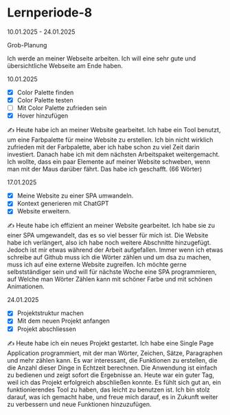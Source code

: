 # Lernperiode-8
10.01.2025 - 24.01.2025

Grob-Planung

Ich werde an meiner Webseite arbeiten. Ich will eine sehr gute und übersichtliche Webseite am Ende haben.

10.01.2025

- [x] Color Palette finden
- [x] Color Palette testen
- [ ] Mit Color Palette zufrieden sein
- [x] Hover hinzufügen

✍️ Heute habe ich an meiner Website gearbeitet. Ich habe ein Tool benutzt, um eine Farbpalette für meine Website zu erstellen. Ich bin nicht wirklich zufrieden mit der Farbpalette, aber ich habe schon zu viel Zeit darin investiert. Danach habe ich mit dem nächsten Arbeitspaket weitergemacht. Ich wollte, dass ein paar Elemente auf meiner Website schweben, wenn man mit der Maus darüber fährt. Das habe ich geschafft. (66 Wörter)


17.01.2025
- [x] Meine Website zu einer SPA umwandeln.
- [x] Kontext generieren mit ChatGPT
- [x] Website erweitern.

✍️ Heute habe ich effizient an meiner Website gearbeitet. Ich habe sie zu einer SPA umgewandelt, das es so viel besser für mich ist. Die Website habe ich verlängert, also ich habe noch weitere Abschnitte hinzugefügt. Jedoch ist mir etwas während der Arbeit aufgefallen. Immer wenn ich etwas schreibe auf Github muss ich die Wörter zählen und um dsa zu machen, muss ich auf eine externe Website zugreifen. Ich möchte gerne selbstständiger sein und will für nächste Woche eine SPA programmieren, auf Welche man Wörter Zählen kann mit schöner Farbe und mit schönen Animationen.




24.01.2025
- [x] Projektstruktur machen
- [x] Mit dem neuen Projekt anfangen
- [x] Projekt abschliessen

✍️ Heute habe ich ein neues Projekt gestartet. Ich habe eine Single Page Application programmiert, mit der man Wörter, Zeichen, Sätze, Paragraphen und mehr zählen kann. Es war interessant, die Funktionen zu erstellen, die die Anzahl dieser Dinge in Echtzeit berechnen. Die Anwendung ist einfach zu bedienen und zeigt sofort die Ergebnisse an. Heute war ein guter Tag, weil ich das Projekt erfolgreich abschließen konnte. Es fühlt sich gut an, ein funktionierendes Tool zu haben, das leicht zu benutzen ist. Ich bin stolz darauf, was ich gemacht habe, und freue mich darauf, es in Zukunft weiter zu verbessern und neue Funktionen hinzuzufügen.
